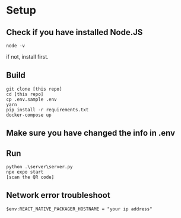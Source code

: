 # Setup

## Check if you have installed Node.JS
```
node -v
```
if not, install first.

## Build
```
git clone [this repo]
cd [this repo]
cp .env.sample .env
yarn
pip install -r requirements.txt
docker-compose up
```
## Make sure you have changed the info in .env
## Run
```
python .\server\server.py
npx expo start
[scan the QR code]
```

## Network error troubleshoot

```
$env:REACT_NATIVE_PACKAGER_HOSTNAME = "your ip address"
```
